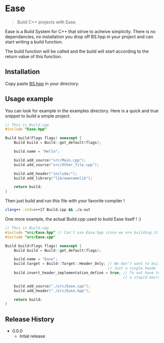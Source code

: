 # Ease
> Build C++ projects with Ease.

Ease is a Build System for C++ that strive to acheive simplicity. There is no dependancies, no installation you drop off BS.hpp in your project and can start writing a build function.

The build function will be called and the build will start according to the return value of this function.

<!-- ![](header.png) -->

## Installation

Copy paste [BS.hpp][BS] in your directory.

## Usage example

You can look for example in the examples directory.
Here is a quick and true snippet to build a simple project.
```c++
// This is Build.cpp
#include "Ease.hpp"

Build build(Flags flags) noexcept {
	Build build = Build::get_default(flags);

	build.name = "Hello";

	build.add_source("src/Main.cpp");
	build.add_source("src/Other_file.cpp");

	build.add_header("include/");
	build.add_library("lib/awesomelib");

	return build;
}
```
Then just build and run this file with your favorite compiler !
```sh
clang++ -std=c++17 Build.cpp && ./a.out
```


One more example, the actual Build.cpp used to build Ease itself ! :)
```c++
// This is Build.cpp
#include "src/Ease.hpp" // Can't use Ease.hpp since we are building it
#include "src/Ease.cpp"

Build build(Flags flags) noexcept {
	Build build = Build::get_default(flags);

	build.name = "Ease";
	build.target = Build::Target::Header_Only; // We don't want to build a .exe
	                                           // Just a single heade
	build.invert_header_implementation_define = true; // To not have to define
	                                                  // a stupid macro

	build.add_source("./src/Ease.cpp");
	build.add_header("./src/Ease.hpp");

	return build;
}
```


## Release History

* 0.0.0
    * Intial release

<!-- Markdown link & img dfn's -->
[BS]: https://github.com/Tackwin/BuildSelf/blob/master/BS.hpp
